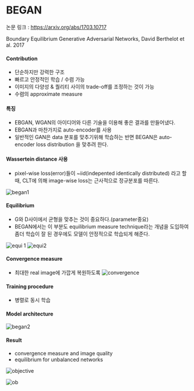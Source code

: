 # BEGAN
논문 링크 : https://arxiv.org/abs/1703.10717

Boundary Equilibrium Generative Adversarial Networks, David Berthelot et al. 2017

#### Contribution
- 단순하지만 강력한 구조
- 빠르고 안정적인 학습 / 수렴 가능
- 이미지의 다양성 & 퀄리티 사이의 trade-off를 조정하는 것이 가능
- 수렴의 approximate measure

#### 특징
- EBGAN, WGAN의 아이디어와 다른 기술을 이용해 좋은 결과를 만들어냈다.
- EBGAN과 마찬가지로 auto-encoder를 사용
- 일반적인 GAN은 data 분포를 맞추기위해 학습하는 반면 BEGAN은 auto-encoder loss distribution
을 맞추려 한다.


#### Wassertein distance 사용
- pixel-wise loss(error)들이 ~iid(indepented identically distributed) 라고 할 때, 
CLT에 의해 image-wise loss는 근사적으로 정규분포를 따른다.

![began1](https://user-images.githubusercontent.com/61506233/90364121-dcacfb00-e09e-11ea-8444-c5893104cffc.JPG)

#### Equilibrium
- G와 D사이에서 균형을 맞추는 것이 중요하다.(parameter중요)
- BEGAN에서는 이 부분도 equilibrium measure technique라는 개념을 도입하여 좀더 학습이 잘
된 경우에도 모델이 안정적으로 학습되게 해준다.

![equi 1](https://user-images.githubusercontent.com/61506233/90364117-db7bce00-e09e-11ea-8d4c-f84fa8d671b4.JPG)
![equi2](https://user-images.githubusercontent.com/61506233/90364118-dc146480-e09e-11ea-94bc-48a4c7ac56b9.JPG)

#### Convergence measure
- 최대한 real image에 가깝게 복원하도록
![convergence](https://user-images.githubusercontent.com/61506233/90364114-da4aa100-e09e-11ea-993a-4f63162066ad.JPG)

#### Training procedure
- 병렬로 동시 학습


#### Model architecture

![began2](https://user-images.githubusercontent.com/61506233/90364123-dd459180-e09e-11ea-91d1-ea652bb891af.JPG)



#### Result
- convergence measure and image quality
- equilibrium for unbalanced networks



![objective](https://user-images.githubusercontent.com/61506233/90364116-dae33780-e09e-11ea-9af3-517df5e3ee46.JPG)

![ob](https://user-images.githubusercontent.com/61506233/90364120-dcacfb00-e09e-11ea-89ba-02dd05a409cd.JPG)
